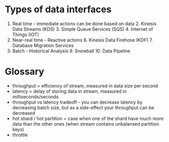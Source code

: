 # Types of data interfaces

1. Real time - immediate actions can be done based on data
   2. Kinesis Data Streams (KDS)
   3. Simple Queue Services (SQS)
   4. Internet of Things (IOT)
5. Near-real time - Reactive actions
   6. Kinesis Data Firehose (KDF)
   7. Database Migration Services
8. Batch - Historical Analysis
   9. Snowball
   10. Data Pipeline

# Glossary
* throughput = efficiency of stream, measured in data size per second
* latency = delay of storing data in stream, measured in milliseconds/seconds
* throughput vs latency tradeoff - you can decrease latency by decreasing batch size, but as a side-effect your throughput can be decreased
* hot shard / hot partition = case when one of the shard have much more data than the other ones (when stream contains unbalansed partition keys)
* throttle
